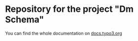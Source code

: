 Repository for the project "Dm Schema"
==============================================================

You can find the whole documentation on [docs.typo3.org](https://docs.typo3.org/p/die-medialen/dm-schema/master/en-us/Introduction/Index.html "dm_schema on docs.typo3.org")
